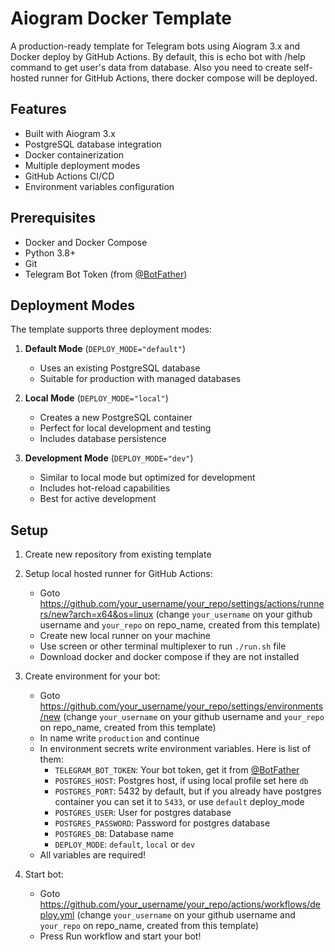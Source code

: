 # Aiogram Docker Template

A production-ready template for Telegram bots using Aiogram 3.x and Docker deploy by GitHub Actions. By default, this is echo bot with /help command to get user's data from database. Also you need to create self-hosted runner for GitHub Actions, there docker compose will be deployed.

## Features

-   Built with Aiogram 3.x
-   PostgreSQL database integration
-   Docker containerization
-   Multiple deployment modes
-   GitHub Actions CI/CD
-   Environment variables configuration

## Prerequisites

-   Docker and Docker Compose
-   Python 3.8+
-   Git
-   Telegram Bot Token (from [@BotFather](https://t.me/BotFather))

## Deployment Modes

The template supports three deployment modes:

1. **Default Mode** (`DEPLOY_MODE="default"`)

    - Uses an existing PostgreSQL database
    - Suitable for production with managed databases

2. **Local Mode** (`DEPLOY_MODE="local"`)

    - Creates a new PostgreSQL container
    - Perfect for local development and testing
    - Includes database persistence

3. **Development Mode** (`DEPLOY_MODE="dev"`)
    - Similar to local mode but optimized for development
    - Includes hot-reload capabilities
    - Best for active development

## Setup

1. Create new repository from existing template
2. Setup local hosted runner for GitHub Actions:

    - Goto https://github.com/your_username/your_repo/settings/actions/runners/new?arch=x64&os=linux (change `your_username` on your github username and `your_repo` on repo_name, created from this template)
    - Create new local runner on your machine
    - Use screen or other terminal multiplexer to run `./run.sh` file
    - Download docker and docker compose if they are not installed

3. Create environment for your bot:

    - Goto https://github.com/your_username/your_repo/settings/environments/new (change `your_username` on your github username and `your_repo` on repo_name, created from this template)
    - In name write `production` and continue
    - In environment secrets write environment variables. Here is list of them:
        - `TELEGRAM_BOT_TOKEN`: Your bot token, get it from [@BotFather](https://t.me/BotFather)
        - `POSTGRES_HOST`: Postgres host, if using local profile set here `db`
        - `POSTGRES_PORT`: 5432 by default, but if you already have postgres container you can set it to `5433`, or use `default` deploy_mode
        - `POSTGRES_USER`: User for postgres database
        - `POSTGRES_PASSWORD`: Password for postgres database
        - `POSTGRES_DB`: Database name
        - `DEPLOY_MODE`: `default`, `local` or `dev`
    - All variables are required!

4. Start bot:
    - Goto https://github.com/your_username/your_repo/actions/workflows/deploy.yml (change `your_username` on your github username and `your_repo` on repo_name, created from this template)
    - Press Run workflow and start your bot!
